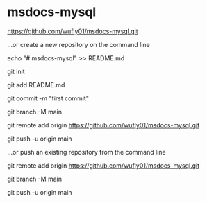 # msdocs-mysql
https://github.com/wufly01/msdocs-mysql.git

…or create a new repository on the command line

echo "# msdocs-mysql" >> README.md

git init

git add README.md

git commit -m "first commit"

git branch -M main

git remote add origin https://github.com/wufly01/msdocs-mysql.git

git push -u origin main

…or push an existing repository from the command line

git remote add origin https://github.com/wufly01/msdocs-mysql.git

git branch -M main

git push -u origin main
